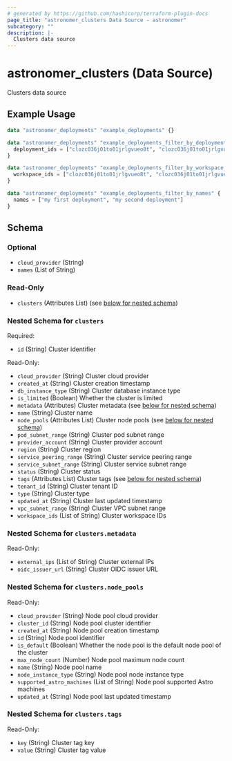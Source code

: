 ```yaml
---
# generated by https://github.com/hashicorp/terraform-plugin-docs
page_title: "astronomer_clusters Data Source - astronomer"
subcategory: ""
description: |-
  Clusters data source
---
```


# astronomer_clusters (Data Source)

Clusters data source

## Example Usage

```terraform
data "astronomer_deployments" "example_deployments" {}

data "astronomer_deployments" "example_deployments_filter_by_deployment_ids" {
  deployment_ids = ["clozc036j01to01jrlgvueo8t", "clozc036j01to01jrlgvueo81"]
}

data "astronomer_deployments" "example_deployments_filter_by_workspace_ids" {
  workspace_ids = ["clozc036j01to01jrlgvueo8t", "clozc036j01to01jrlgvueo81"]
}

data "astronomer_deployments" "example_deployments_filter_by_names" {
  names = ["my first deployment", "my second deployment"]
}
```

<!-- schema generated by tfplugindocs -->
## Schema

### Optional

- `cloud_provider` (String)
- `names` (List of String)

### Read-Only

- `clusters` (Attributes List) (see [below for nested schema](#nestedatt--clusters))

<a id="nestedatt--clusters"></a>
### Nested Schema for `clusters`

Required:

- `id` (String) Cluster identifier

Read-Only:

- `cloud_provider` (String) Cluster cloud provider
- `created_at` (String) Cluster creation timestamp
- `db_instance_type` (String) Cluster database instance type
- `is_limited` (Boolean) Whether the cluster is limited
- `metadata` (Attributes) Cluster metadata (see [below for nested schema](#nestedatt--clusters--metadata))
- `name` (String) Cluster name
- `node_pools` (Attributes List) Cluster node pools (see [below for nested schema](#nestedatt--clusters--node_pools))
- `pod_subnet_range` (String) Cluster pod subnet range
- `provider_account` (String) Cluster provider account
- `region` (String) Cluster region
- `service_peering_range` (String) Cluster service peering range
- `service_subnet_range` (String) Cluster service subnet range
- `status` (String) Cluster status
- `tags` (Attributes List) Cluster tags (see [below for nested schema](#nestedatt--clusters--tags))
- `tenant_id` (String) Cluster tenant ID
- `type` (String) Cluster type
- `updated_at` (String) Cluster last updated timestamp
- `vpc_subnet_range` (String) Cluster VPC subnet range
- `workspace_ids` (List of String) Cluster workspace IDs

<a id="nestedatt--clusters--metadata"></a>
### Nested Schema for `clusters.metadata`

Read-Only:

- `external_ips` (List of String) Cluster external IPs
- `oidc_issuer_url` (String) Cluster OIDC issuer URL


<a id="nestedatt--clusters--node_pools"></a>
### Nested Schema for `clusters.node_pools`

Read-Only:

- `cloud_provider` (String) Node pool cloud provider
- `cluster_id` (String) Node pool cluster identifier
- `created_at` (String) Node pool creation timestamp
- `id` (String) Node pool identifier
- `is_default` (Boolean) Whether the node pool is the default node pool of the cluster
- `max_node_count` (Number) Node pool maximum node count
- `name` (String) Node pool name
- `node_instance_type` (String) Node pool node instance type
- `supported_astro_machines` (List of String) Node pool supported Astro machines
- `updated_at` (String) Node pool last updated timestamp


<a id="nestedatt--clusters--tags"></a>
### Nested Schema for `clusters.tags`

Read-Only:

- `key` (String) Cluster tag key
- `value` (String) Cluster tag value
